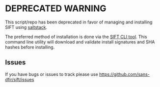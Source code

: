 # DEPRECATED WARNING

This script/repo has been deprecated in favor of managing and installing SIFT using [saltstack](https://github.com/sans-dfir/sift-saltstack).

The preferred method of installation is done via the [SIFT CLI tool](https://github.com/sans-dfir/sift-cli). This command line utility will download and validate install signatures and SHA hashes before installing.

## Issues

If you have bugs or issues to track please use https://github.com/sans-dfir/sift/issues
